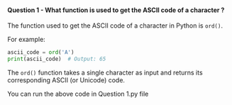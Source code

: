 #### Question 1 - What function is used to get the ASCII code of a character ?

The function used to get the ASCII code of a character in Python is `ord()`.

For example:

```python
ascii_code = ord('A')
print(ascii_code)  # Output: 65
```

The `ord()` function takes a single character as input
and returns its corresponding ASCII (or Unicode) code.

You can run the above code in Question 1.py file
